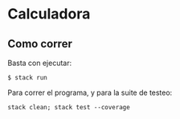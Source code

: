 # Calculadora

## Como correr

Basta con ejecutar:

```
$ stack run
```

Para correr el programa, y para la suite de testeo:

```
stack clean; stack test --coverage
```